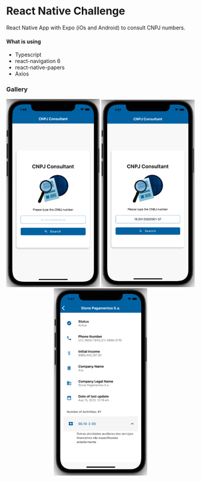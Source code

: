 # **React Native Challenge**

React Native App with Expo (iOs and Android) to consult CNPJ numbers.

#### **What is using**

- Typescript
- react-navigation 6
- react-native-papers
- Axios

### **Gallery**

<p float="left" align="center">
  <img src="gallery/01_.png" width=250 />
  <img src="gallery/02_.png" width=250 />
  <img src="gallery/03_.png" width=250 />
</p>
